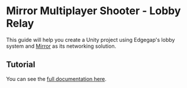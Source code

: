 # Mirror Multiplayer Shooter - Lobby Relay
This guide will help you create a Unity project using Edgegap's lobby system and [Mirror](https://mirror-networking.com/) as its networking solution.

## Tutorial

You can see the [full documentation here](https://docs.edgegap.com/docs/sample-projects/unity-lobbies-with-edgegap).

